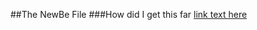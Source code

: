 ##The NewBe File
###How did I get this far
[link text here](http://marktomlinson.com "Mark Tomlinson no not the mint the coder")
